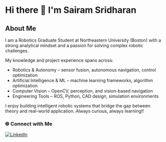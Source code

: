 # Hi there 👋 I'm Sairam Sridharan      

## About Me

I am a Robotics Graduate Student at Northeastern University (Boston) with a strong analytical mindset and a passion for solving complex robotic challenges. 

My knowledge and project experience spans across:

- Robotics & Autonomy – sensor fusion, autonomous navigation, control optimization
- Artificial Intelligence & ML – machine learning frameworks, algorithm optimization
- Computer Vision – OpenCV, perception, and vision-based navigation
- Engineering Tools – ROS, Python, CAD design, simulation environments

I enjoy building intelligent robotic systems that bridge the gap between theory and real-world application. Always curious, always learning!!

### 🌐 Connect with Me  
[![LinkedIn](https://img.shields.io/badge/LinkedIn-blue?style=flat&logo=linkedin)](https://www.linkedin.com/linkedin.com/in/sairam-sridharan-6640441b9/)

